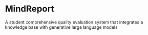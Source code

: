 # MindReport
A student comprehensive quality evaluation system that integrates a knowledge base with generative large language models
